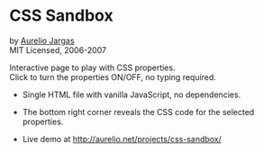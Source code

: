 # CSS Sandbox

by [Aurelio Jargas](http://aurelio.net/aurelio/)  
MIT Licensed, 2006-2007

Interactive page to play with CSS properties.  
Click to turn the properties ON/OFF, no typing required.

- Single HTML file with vanilla JavaScript, no dependencies.

- The bottom right corner reveals the CSS code for the selected properties.

- Live demo at http://aurelio.net/projects/css-sandbox/
